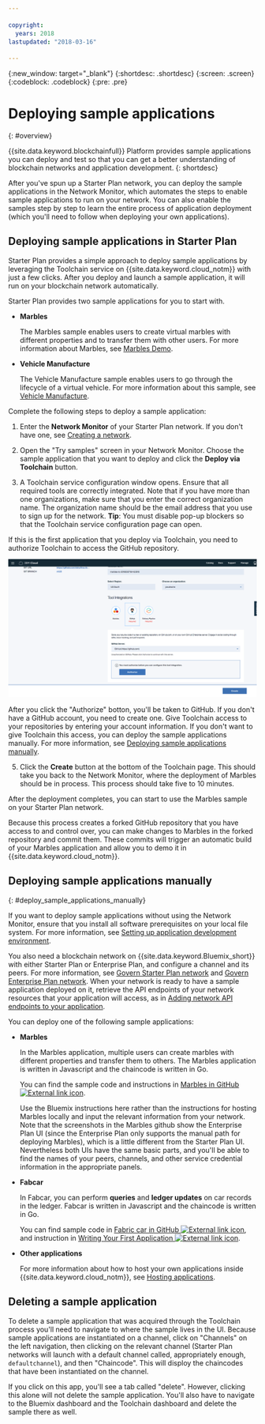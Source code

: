 ```yaml
---

copyright:
  years: 2018
lastupdated: "2018-03-16"

---
```


{:new_window: target="_blank"}
{:shortdesc: .shortdesc}
{:screen: .screen}
{:codeblock: .codeblock}
{:pre: .pre}

# Deploying sample applications
{: #overview}

{{site.data.keyword.blockchainfull}} Platform provides sample applications you can deploy and test so that you can get a better understanding of blockchain networks and application development.
{: shortdesc}

After you've spun up a Starter Plan network, you can deploy the sample applications in the Network Monitor, which automates the steps to enable sample applications to run on your network. You can also enable the samples step by step to learn the entire process of application deployment (which you'll need to follow when deploying your own applications).

## Deploying sample applications in Starter Plan

Starter Plan provides a simple approach to deploy sample applications by leveraging the Toolchain service on {{site.data.keyword.cloud_notm}} with just a few clicks. After you deploy and launch a sample application, it will run on your blockchain network automatically.

Starter Plan provides two sample applications for you to start with.

* **Marbles**

  The Marbles sample enables users to create virtual marbles with different properties and to transfer them with other users. For more information about Marbles, see [Marbles Demo](https://github.com/IBM-Blockchain/marbles).

* **Vehicle Manufacture**

  The Vehicle Manufacture sample enables users to go through the lifecycle of a virtual vehicle. For more information about this sample, see [Vehicle Manufacture](link).

Complete the following steps to deploy a sample application:

1. Enter the **Network Monitor** of your Starter Plan network. If you don't have one, see [Creating a network](get_start_starter_plan.html#creating-a-network).

2. Open the "Try samples" screen in your Network Monitor. Choose the sample application that you want to deploy and click the **Deploy via Toolchain** button.
<!--
    ![sampleappflow0](../images/sampleappflow0.png)
-->
3. A Toolchain service configuration window opens. Ensure that all required tools are correctly integrated. Note that if you have more than one organizations, make sure that you enter the correct organization name. The organization name should be the email address that you use to sign up for the network.
    **Tip**: You must disable pop-up blockers so that the Toolchain service configuration page can open.
<!--
    ![sampleappflow1](../images/sampleappflow1.png)
-->
  If this is the first application that you deploy via Toolchain, you need to authorize Toolchain to access the GitHub repository.

  ![sampleappflow2](../images/sampleappflow2.png)

  After you click the "Authorize" botton, you'll be taken to GitHub. If you don't have a GitHub account, you need to create one. Give Toolchain access to your repositories by entering your account information. If you don't want to give Toolchain this access, you can deploy the sample applications manually. For more information, see [Deploying sample applications manually](#deploy_sample_applications_manually).

5. Click the **Create** button at the bottom of the Toolchain page. This should take you back to the Network Monitor, where the deployment of Marbles should be in process. This process should take five to 10 minutes.
<!--
    ![sampleappflow3](../images/sampleappflow3.png)
-->
After the deployment completes, you can start to use the Marbles sample on your Starter Plan network.

Because this process creates a forked GitHub repository that you have access to and control over, you can make changes to Marbles in the forked repository and commit them. These commits will trigger an automatic build of your Marbles application and allow you to demo it in {{site.data.keyword.cloud_notm}}.

## Deploying sample applications manually
{: #deploy_sample_applications_manually}

If you want to deploy sample applications without using the Network Monitor, ensure that you install all software prerequisites on your local file system. For more information, see [Setting up application development environment](../v10_application.html#setting-up-application-development-environment).

You also need a blockchain network on {{site.data.keyword.Bluemix_short}} with either Starter Plan or Enterprise Plan, and configure a channel and its peers. For more information, see [Govern Starter Plan network](get_start_starter_plan.html) and [Govern Enterprise Plan network](../get_start.html). When your network is ready to have a sample application deployed on it, retrieve the API endpoints of your network resources that your application will access, as in [Adding network API endpoints to your application](../v10_application.html#adding-network-api-endpoints-to-your-application).

You can deploy one of the following sample applications:

- **Marbles**

  In the Marbles application, multiple users can create marbles with different properties and transfer them to others. The Marbles application is written in Javascript and the chaincode is written in Go.

  You can find the sample code and instructions in [Marbles in GitHub ![External link icon](../images/external_link.svg "External link icon")](https://github.com/IBM-Blockchain/marbles).

  Use the Bluemix instructions here rather than the instructions for hosting Marbles locally and input the relevant information from your network. Note that the screenshots in the Marbles github show the Enterprise Plan UI (since the Enterprise Plan only supports the manual path for deploying Marbles), which is a little different from the Starter Plan UI. Nevertheless both UIs have the same basic parts, and you'll be able to find the names of your peers, channels, and other service credential information in the appropriate panels.

- **Fabcar**

  In Fabcar, you can perform **queries** and **ledger updates** on car records in the ledger. Fabcar is written in Javascript and the chaincode is written in Go.

  You can find sample code in [Fabric car in GitHub ![External link icon](../images/external_link.svg "External link icon")](https://github.com/hyperledger/fabric-samples/tree/release/fabcar), and instruction in [Writing Your First Application ![External link icon](../images/external_link.svg "External link icon")](http://hyperledger-fabric.readthedocs.io/en/latest/write_first_app.html).

- **Other applications**

  For more information about how to host your own applications inside {{site.data.keyword.cloud_notm}}, see [Hosting applications](v10_application.html#hosting-applications).

## Deleting a sample application

To delete a sample application that was acquired through the Toolchain process you'll need to navigate to where the sample lives in the UI. Because sample applications are instantiated on a channel, click on "Channels" on the left navigation, then clicking on the relevant channel (Starter Plan networks will launch with a default channel called, appropriately enough, `defaultchannel`), and then "Chaincode". This will disploy the chaincodes that have been instantiated on the channel.

If you click on this app, you'll see a tab called "delete". However, clicking this alone will not delete the sample application. You'll also have to navigate to the Bluemix dashboard and the Toolchain dashboard and delete the sample there as well.
